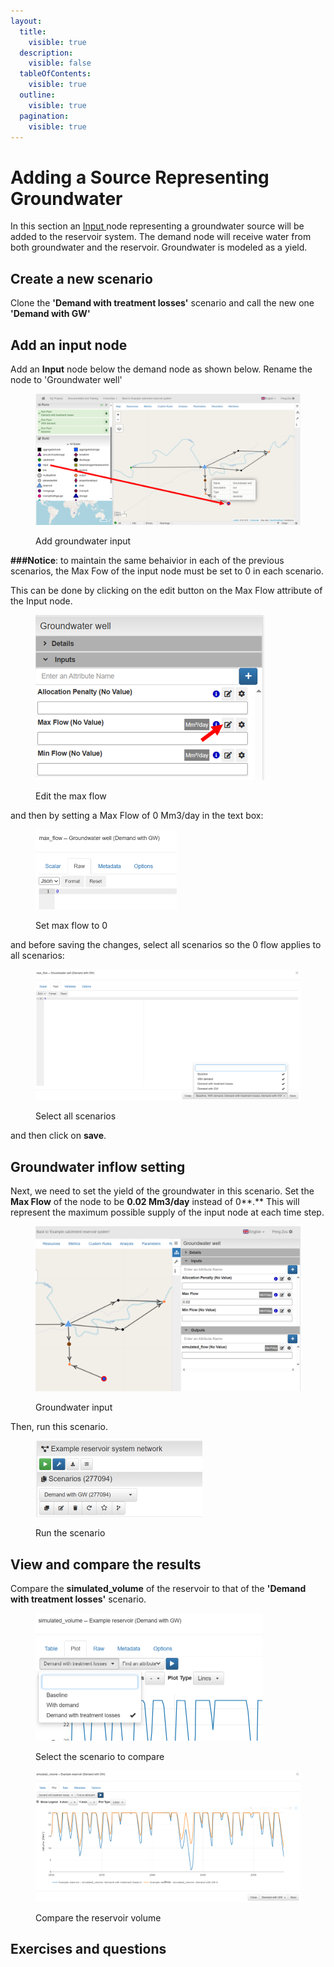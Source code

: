 ```yaml
---
layout:
  title:
    visible: true
  description:
    visible: false
  tableOfContents:
    visible: true
  outline:
    visible: true
  pagination:
    visible: true
---
```


# Adding a Source Representing Groundwater

In this section an [Input ](https://water-strategy.gitbook.io/water-strategy/modelling-fundamentals/node-types/input-node)node representing a groundwater source will be added to the reservoir system. The demand node will receive water from both groundwater and the reservoir. Groundwater is modeled as a yield.

## Create a new scenario

Clone the **'Demand with treatment losses'** scenario and call the new one **'Demand with GW'**

## **Add an input node**

Add an **Input** node below the demand node as shown below. Rename the node to 'Groundwater well'

<figure><img src="../../../.gitbook/assets/image (235).png" alt=""><figcaption><p>Add groundwater input</p></figcaption></figure>

**###Notice**: to maintain the same behaivior in each of the previous scenarios, the Max Fow of the input node must be set to 0 in each scenario.&#x20;

This can be done by clicking on the edit button on the Max Flow attribute of the Input node.

<figure><img src="../../../.gitbook/assets/image (236).png" alt="" width="367"><figcaption><p>Edit the max flow</p></figcaption></figure>

and then by setting a Max Flow of 0 Mm3/day in the text box:

<figure><img src="../../../.gitbook/assets/image (237).png" alt="" width="226"><figcaption><p>Set max flow to 0</p></figcaption></figure>

and before saving the changes, select all scenarios so the 0 flow applies to all scenarios:

<figure><img src="../../../.gitbook/assets/image (238).png" alt=""><figcaption><p>Select all scenarios</p></figcaption></figure>

and then click on **save**.

## Groundwater inflow setting

Next, we need to set the yield of the groundwater in this scenario. Set the **Max Flow** of the node to be **0.02 Mm3/day** instead of 0**.** This will represent the maximum possible supply of the input node at each time step.

<figure><img src="../../../.gitbook/assets/image (239).png" alt=""><figcaption><p>Groundwater input</p></figcaption></figure>

Then, run this scenario.

<figure><img src="../../../.gitbook/assets/image (240).png" alt="" width="267"><figcaption><p>Run the scenario</p></figcaption></figure>

## View and compare the results

Compare the **simulated\_volume** of the reservoir to that of the **'Demand with treatment losses'** scenario.

<figure><img src="../../../.gitbook/assets/image (241).png" alt="" width="363"><figcaption><p>Select the scenario to compare</p></figcaption></figure>

<figure><img src="../../../.gitbook/assets/image (242).png" alt=""><figcaption><p>Compare the reservoir volume</p></figcaption></figure>

## Exercises and questions <a href="#exercises-and-questions" id="exercises-and-questions"></a>
